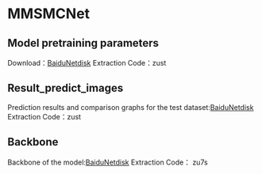 # MMSMCNet <br>
## Model pretraining parameters <br>
Download：[BaiduNetdisk](https://pan.baidu.com/s/1ERfrHkw2-alDS0ZqRtkKyQ)     Extraction Code：zust <br>
## Result_predict_images  <br>
Prediction results and comparison graphs for the test dataset:[BaiduNetdisk](https://pan.baidu.com/s/1XlSQAO1o2ZYU2D71HKsD2g)    Extraction Code：zust  <br>
## Backbone   <br>
Backbone of the model:[BaiduNetdisk](https://pan.baidu.com/s/17AI3XUFOA4G2xB1JTK4BGg)    Extraction Code： zu7s  <br>
